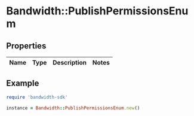# Bandwidth::PublishPermissionsEnum

## Properties

| Name | Type | Description | Notes |
| ---- | ---- | ----------- | ----- |

## Example

```ruby
require 'bandwidth-sdk'

instance = Bandwidth::PublishPermissionsEnum.new()
```

